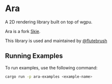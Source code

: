 # Ara
A 2D rendering library built on top of wgpu.

Ara is a fork [Skie](https://github.com/golok727/saki/tree/main/skie).

This library is used and maintained by [@flutebrush](https://github.com/flutebrush)

## Running Examples
To run examples, use the following command:

```bash
cargo run -p ara-examples <example-name>
```